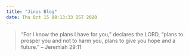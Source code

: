 ```yaml
---
title: "Jinos Blog"
date: Thu Oct 15 08:13:33 IST 2020
---
```


> “For I know the plans I have for you,” declares the LORD, “plans to prosper you and not to harm you, plans to give you hope and a future.” 
															– Jeremiah 29:11

